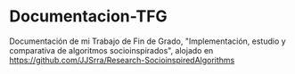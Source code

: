 # Documentacion-TFG
Documentación de mi Trabajo de Fin de Grado, "Implementación, estudio y comparativa de algoritmos socioinspirados", alojado en https://github.com/JJSrra/Research-SocioinspiredAlgorithms
